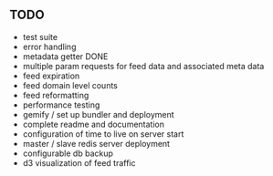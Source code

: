 TODO
----
* test suite
* error handling
* metadata getter DONE
* multiple param requests for feed data and associated meta data
* feed expiration
* feed domain level counts
* feed reformatting
* performance testing
* gemify / set up bundler and deployment
* complete readme and documentation
* configuration of time to live on server start
* master / slave redis server deployment
* configurable db backup
* d3 visualization of feed traffic